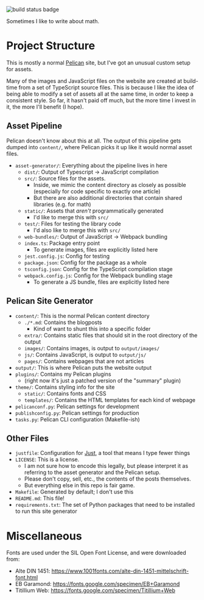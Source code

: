 ![build status badge](https://github.com/HenrySwanson/HenrySwanson.github.io/actions/workflows/build-site.yml/badge.svg)

Sometimes I like to write about math.


# Project Structure

This is mostly a normal [Pelican](https://docs.getpelican.com/en/latest/) site, but I've got an unusual custom setup for assets.

Many of the images and JavaScript files on the website are created at build-time from a set of TypeScript source files. This is because I like the idea of being able to modify a set of assets all at the same time, in order to keep a consistent style. So far, it hasn't paid off much, but the more time I invest in it, the more I'll benefit (I hope).


## Asset Pipeline

Pelican doesn't know about this at all. The output of this pipeline gets dumped into `content/`, where Pelican picks it up like it would normal asset files.

- `asset-generator/`: Everything about the pipeline lives in here
  - `dist/`: Output of Typescript -> JavaScript compilation
  - `src/`: Source files for the assets.
    - Inside, we mimic the content directory as closely as possible (especially for code specific to exactly one article)
    - But there are also additional directories that contain shared libraries (e.g. for math)
  - `static/`: Assets that _aren't_ programmatically generated
    - I'd like to merge this with `src/`
  - `test/`: Files for testing the library code
    - I'd also like to merge this with `src/`
  - `web-bundles/`: Output of JavaScript -> Webpack bundling
  - `index.ts`: Package entry point
    - To generate images, files are explicitly listed here
  - `jest.config.js`: Config for testing
  - `package.json`: Config for the package as a whole
  - `tsconfig.json`: Config for the TypeScript compilation stage
  - `webpack.config.js`: Config for the Webpack bundling stage
    - To generate a JS bundle, files are explicitly listed here

## Pelican Site Generator

- `content/`: This is the normal Pelican content directory
  - `./*.md`: Contains the blogposts
    - Kind of want to shunt this into a specific folder
  - `extra/`: Contains static files that should sit in the root directory of the output
  - `images/`: Contains images, is output to `output/images/`
  - `js/`: Contains JavaScript, is output to `output/js/`
  - `pages/`: Contains webpages that are not articles
- `output/`: This is where Pelican puts the website output
- `plugins/`: Contains my Pelican plugins
  - (right now it's just a patched version of the "summary" plugin)
- `theme/`: Contains styling info for the site
  - `static/`: Contains fonts and CSS
  - `templates/`: Contains the HTML templates for each kind of webpage
- `pelicanconf.py`: Pelican settings for development
- `publishconfig.py`: Pelican settings for production
- `tasks.py`: Pelican CLI configuration (Makefile-ish)


## Other Files

- `justfile`: Configuration for [Just](https://lib.rs/crates/just), a tool that means I type fewer things
- `LICENSE`: This is a license.
  - I am not sure how to encode this legally, but please interpret it as referring to the asset generator and the Pelican setup.
  - Please don't copy, sell, etc., the contents of the posts themselves.
  - But everything else in this repo is fair game.
- `Makefile`: Generated by default; I don't use this
- `README.md`: This file!
- `requirements.txt`: The set of Python packages that need to be installed to run this site generator


 # Miscellaneous

Fonts are used under the SIL Open Font License, and were downloaded from:
 - Alte DIN 1451: https://www.1001fonts.com/alte-din-1451-mittelschrift-font.html
 - EB Garamond: https://fonts.google.com/specimen/EB+Garamond
 - Titillium Web: https://fonts.google.com/specimen/Titillium+Web
